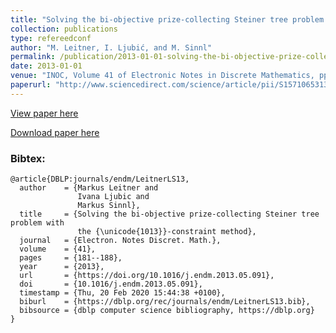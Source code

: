```yaml
---
title: "Solving the bi-objective prize-collecting Steiner tree problem with the e-constraint method"
collection: publications
type: refereedconf
author: "M. Leitner, I. Ljubić, and M. Sinnl"
permalink: /publication/2013-01-01-solving-the-bi-objective-prize-collecting-steiner-tree-problem-with-the-e-constraint-method
date: 2013-01-01
venue: "INOC, Volume 41 of Electronic Notes in Discrete Mathematics, pp. 181-188"
paperurl: "http://www.sciencedirect.com/science/article/pii/S1571065313000942"
---
```


[View paper here](http://www.sciencedirect.com/science/article/pii/S1571065313000942)

[Download paper here]({{site.url}}/docs/http://homepage.univie.ac.at/markus.leitner/research/pub/pdf/leitner-13b.pdf)

### Bibtex:

```
@article{DBLP:journals/endm/LeitnerLS13,
  author    = {Markus Leitner and
               Ivana Ljubic and
               Markus Sinnl},
  title     = {Solving the bi-objective prize-collecting Steiner tree problem with
               the {\unicode{1013}}-constraint method},
  journal   = {Electron. Notes Discret. Math.},
  volume    = {41},
  pages     = {181--188},
  year      = {2013},
  url       = {https://doi.org/10.1016/j.endm.2013.05.091},
  doi       = {10.1016/j.endm.2013.05.091},
  timestamp = {Thu, 20 Feb 2020 15:44:38 +0100},
  biburl    = {https://dblp.org/rec/journals/endm/LeitnerLS13.bib},
  bibsource = {dblp computer science bibliography, https://dblp.org}
}
```
